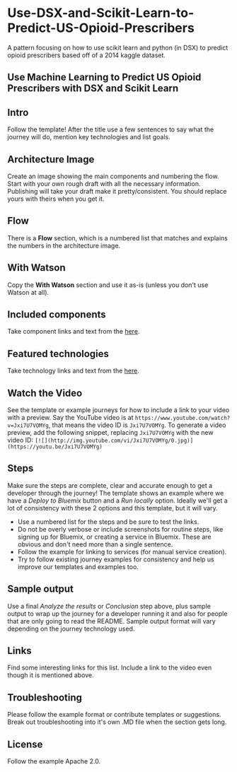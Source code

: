 # Use-DSX-and-Scikit-Learn-to-Predict-US-Opioid-Prescribers
A pattern focusing on how to use scikit learn and python (in DSX) to predict opioid prescribers based off of a 2014 kaggle dataset.

## Use Machine Learning to Predict US Opioid Prescribers with DSX and Scikit Learn

## Intro

Follow the template! After the title use a few sentences to say what the journey will do, mention key technologies and list goals.

## Architecture Image

Create an image showing the main components and numbering the flow. Start with your own rough draft with all the necessary information. Publishing will take your draft make it pretty/consistent. You should replace yours with theirs when you get it.

## Flow

There is a **Flow** section, which is a numbered list that matches and explains the numbers in the architecture image.

## With Watson

Copy the **With Watson** section and use it as-is (unless you don't use Watson at all).

## Included components

Take component links and text from the [here](components.md).

## Featured technologies

Take technology links and text from the [here](technologies.md).

## Watch the Video

See the template or example journeys for how to include a link to your video with a preview. Say the YouTube video is at `https://www.youtube.com/watch?v=Jxi7U7VOMYg`, that means the video ID is `Jxi7U7VOMYg`. To generate a video preview, add the following snippet, replacing `Jxi7U7VOMYg` with the new video ID:  ``[![](http://img.youtube.com/vi/Jxi7U7VOMYg/0.jpg)](https://youtu.be/Jxi7U7VOMYg)``

## Steps

Make sure the steps are complete, clear and accurate enough to get a developer through the journey! The template shows an example where we have a *Deploy to Bluemix* button and a *Run locally* option. Ideally we'll get a lot of consistency with these 2 options and this template, but it will vary.

* Use a numbered list for the steps and be sure to test the links.
* Do not be overly verbose or include screenshots for routine steps, like signing up for Bluemix, or creating a service in Bluemix. These are obvious and don't need more than a single sentence.
* Follow the example for linking to services (for manual service creation).
* Try to follow existing journey examples for consistency and help us improve our templates and examples too.

## Sample output

Use a final _Analyze the results_ or _Conclusion_ step above, plus sample output to wrap up the journey for a developer running it and also for people that are only going to read the README. Sample output format will vary depending on the journey technology used.

## Links

Find some interesting links for this list. Include a link to the video even though it is mentioned above.

## Troubleshooting

Please follow the example format or contribute templates or suggestions. Break out troubleshooting into it's own .MD file when the section gets long.

## License

Follow the example Apache 2.0.

